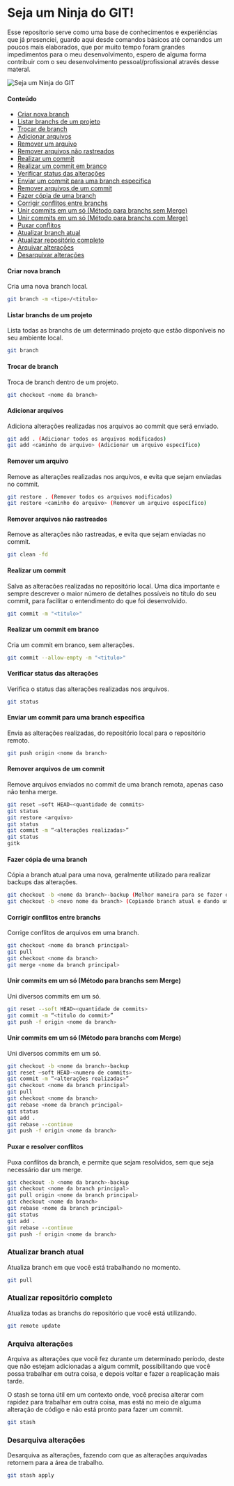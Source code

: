 # Seja um Ninja do GIT!

Esse reposítorio serve como uma base de conhecimentos e experiências que já presenciei, guardo aqui desde comandos básicos até comandos um poucos mais elaborados, que por muito tempo foram grandes impedimentos para o meu desenvolvimento, espero de alguma forma contribuir com o seu desenvolvimento pessoal/profissional através desse materal.

![Seja um Ninja do GIT](https://blog.da2k.com.br/uploads/2015/07/banner-git-e-github-ninja.jpg)

#### Conteúdo
- [Criar nova branch](#criar-nova-branch)
- [Listar branchs de um projeto](#listar-branchs-de-um-projeto)
- [Trocar de branch](#trocar-de-branch)
- [Adicionar arquivos](#adicionar-arquivos)
- [Remover um arquivo](#remover-um-arquivo)
- [Remover arquivos não rastreados](#remover-arquivos-nao-rastreados)
- [Realizar um commit](#realizar-um-commit)
- [Realizar um commit em branco](#realizar-um-commit-em-branco)
- [Verificar status das alterações](#verificar-status-das-alteracoes)
- [Enviar um commit para uma branch especifica](#enviar-um-commit-para-uma-branch-especifica)
- [Remover arquivos de um commit](#remover-arquivos-de-um-commit)
- [Fazer cópia de uma branch](#fazer-copia-de-uma-branch)
- [Corrigir conflitos entre branchs](#corrigir-conflitos-entre-branchs)
- [Unir commits em um só (Método para branchs sem Merge)](#criar-nova-branch)
- [Unir commits em um só (Método para branchs com Merge)](#criar-nova-branch)
- [Puxar conflitos](#puxar-conflitos)
- [Atualizar branch atual](#atualizar-branch-atual)
- [Atualizar repositório completo](#atualizar-repositorio-completo)
- [Arquivar alterações](#arquivar-alterações)
- [Desarquivar alterações](#desarquivar-alterações)

#### Criar nova branch
Cria uma nova branch local.
```sh
git branch -m <tipo>/<titulo>
```

#### Listar branchs de um projeto
Lista todas as branchs de um determinado projeto que estão disponíveis no seu ambiente local.
```sh
git branch
```

#### Trocar de branch
Troca de branch dentro de um projeto.
```sh
git checkout <nome da branch>
```

#### Adicionar arquivos
Adiciona alterações realizadas nos arquivos ao commit que será enviado.
```sh
git add . (Adicionar todos os arquivos modificados)
git add <caminho do arquivo> (Adicionar um arquivo específico)
```

#### Remover um arquivo
Remove as alterações realizadas nos arquivos, e evita que sejam enviadas no commit.
```sh
git restore . (Remover todos os arquivos modificados)
git restore <caminho do arquivo> (Remover um arquivo específico)
```

#### Remover arquivos não rastreados
Remove as alterações não rastreadas, e evita que sejam enviadas no commit.
```sh
git clean -fd
```

#### Realizar um commit
Salva as alteracões realizadas no repositório local. Uma dica importante e sempre descrever o maior número de detalhes possíveis no título do seu commit, para facilitar o entendimento do que foi desenvolvido.
```sh
git commit -m "<titulo>"
```

#### Realizar um commit em branco
Cria um commit em branco, sem alterações.
```sh
git commit --allow-empty -m "<titulo>"
```
#### Verificar status das alterações
Verifica o status das alterações realizadas nos arquivos.
```sh
git status
```

#### Enviar um commit para uma branch especifica
Envia as alterações realizadas, do repositório local para o repositório remoto.
```sh
git push origin <nome da branch>
```

#### Remover arquivos de um commit
Remove arquivos enviados no commit de uma branch remota, apenas caso não tenha merge.
```sh
git reset —soft HEAD~<quantidade de commits>
git status
git restore <arquivo>
git status
git commit -m “<alterações realizadas>”
git status
gitk
```

#### Fazer cópia de uma branch
Cópia a branch atual para uma nova, geralmente utilizado para realizar backups das alterações.
```sh
git checkout -b <nome da branch>-backup (Melhor maneira para se fazer o backup de uma branch e manter sua referência)
git checkout -b <novo nome da branch> (Copiando branch atual e dando um novo nome para ela)
```

#### Corrigir conflitos entre branchs
Corrige conflitos de arquivos em uma branch.
```sh
git checkout <nome da branch principal>
git pull
git checkout <nome da branch>
git merge <nome da branch principal>
```

#### Unir commits em um só (Método para branchs sem Merge)
Uni diversos commits em um só.
```sh
git reset --soft HEAD~<quantidade de commits>
git commit -m “<titulo do commit>”
git push -f origin <nome da branch>
```

#### Unir commits em um só (Método para branchs com Merge)
Uni diversos commits em um só.
```sh
git checkout -b <nome da branch>-backup
git reset —soft HEAD-<numero de commits>
git commit -m “<alterações realizadas>”
git checkout <nome da branch principal>
git pull
git checkout <nome da branch>
git rebase <nome da branch principal>
git status
git add .
git rebase --continue
git push -f origin <nome da branch>
```

#### Puxar e resolver conflitos
Puxa conflitos da branch, e permite que sejam resolvidos, sem que seja necessário dar um merge.
```sh
git checkout -b <nome da branch>-backup
git checkout <nome da branch principal>
git pull origin <nome da branch principal>
git checkout <nome da branch>
git rebase <nome da branch principal>
git status
git add .
git rebase --continue
git push -f origin <nome da branch>
```

### Atualizar branch atual
Atualiza branch em que você está trabalhando no momento.
```sh
git pull
```

### Atualizar repositório completo
Atualiza todas as branchs do repositório que você está utilizando.
```sh
git remote update
```

### Arquiva alterações
Arquiva as alterações que você fez durante um determinado período, deste que não estejam adicionadas a algum commit, possibilitando que você possa trabalhar em outra coisa, e depois voltar e fazer a reaplicação mais tarde.

O stash se torna útil em um contexto onde, você precisa alterar com rapidez para trabalhar em outra coisa, mas está no meio de alguma alteração de código e não está pronto para fazer um commit.
```sh
git stash
```

### Desarquiva alterações
Desarquiva as alterações, fazendo com que as alterações arquivadas retornem para a área de trabalho.
```sh
git stash apply
```
